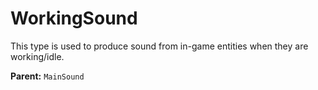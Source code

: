 # WorkingSound

This type is used to produce sound from in-game entities when they are working/idle.

**Parent:** `MainSound`

